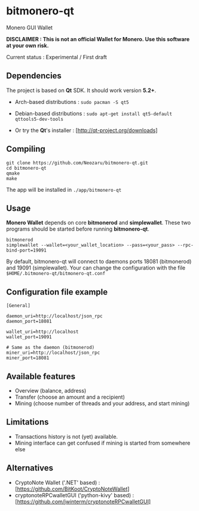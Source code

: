 bitmonero-qt
============

Monero GUI Wallet


**DISCLAIMER : This is not an official Wallet for Monero. Use this software at your own risk.**


Current status : Experimental / First draft


Dependencies
------------

The project is based on **Qt** SDK. It should work version **5.2+**.
* Arch-based distributions : `sudo pacman -S qt5`

* Debian-based distributions : `sudo apt-get install qt5-default qttools5-dev-tools`
    
* Or try the **Qt**'s installer : [http://qt-project.org/downloads]


Compiling
---------

    git clone https://github.com/Neozaru/bitmonero-qt.git
    cd bitmonero-qt
    qmake
    make

The app will be installed in `./app/bitmonero-qt`


Usage
-----

**Monero Wallet** depends on core **bitmonerod** and **simplewallet**. These two programs should be started before running **bitmonero-qt**.

    bitmonerod
    simplewallet --wallet=<your_wallet_location> --pass=<your_pass> --rpc-bind-port=19091

By default, bitmonero-qt will connect to daemons ports 18081 (bitmonerod) and 19091 (simplewallet).
Your can change the configuration with the file `$HOME/.bitmonero-qt/bitmonero-qt.conf`


Configuration file example
--------------------------

    
    [General]
    
    daemon_uri=http://localhost/json_rpc
    daemon_port=18081
    
    wallet_uri=http://localhost
    wallet_port=19091
    
    # Same as the daemon (bitmonerod)
    miner_uri=http://localhost/json_rpc
    miner_port=18081


Available features
------------------
* Overview (balance, address)
* Transfer (choose an amount and a recipient)
* Mining (choose number of threads and your address, and start mining)


Limitations
-----------
* Transactions history is not (yet) available.
* Mining interface can get confused if mining is started from somewhere else


Alternatives
------------

* CryptoNote Wallet ('.NET' based) : [https://github.com/BitKoot/CryptoNoteWallet]
* cryptonoteRPCwalletGUI ('python-kivy' based) : [https://github.com/jwinterm/cryptonoteRPCwalletGUI]
